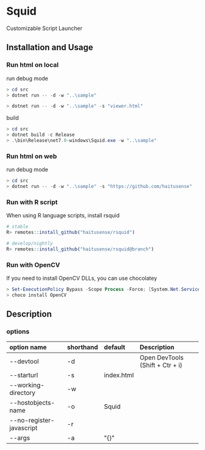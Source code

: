 # Squid

Customizable Script Launcher


## Installation and Usage

### Run html on local

run debug mode

```powershell
> cd src
> dotnet run -- -d -w "..\sample"

> dotnet run -- -d -w "..\sample" -s "viewer.html"
```

build

```powershell
> cd src
> dotnet build -c Release
> .\bin\Release\net7.0-windows\Squid.exe -w "..\sample"
```

### Run html on web

run debug mode

```powershell
> cd src
> dotnet run -- -d -w "..\sample" -s "https://github.com/haitusense"
```

### Run with R script

When using R language scripts, install rsquid

```R
# stable
R> remotes::install_github("haitusense/rsquid")

# develop/nightly
R> remotes::install_github("haitusense/rsquid@branch")
```

### Run with OpenCV

If you need to install OpenCV DLLs, you can use chocolatey

```powershell
> Set-ExecutionPolicy Bypass -Scope Process -Force; [System.Net.ServicePointManager]::SecurityProtocol = [System.Net.ServicePointManager]::SecurityProtocol -bor 3072; iex ((New-Object System.Net.WebClient).DownloadString('https://chocolatey.org/install.ps1'))
> choco install OpenCV
```


## Description

### options

|option name|shorthand|default|Description|
|:--|:--|:--|:--|
|--devtool                |-d|            | Open DevTools (Shift + Ctr + i) |
|--starturl               |-s| index.html | |
|--working-directory      |-w|            | |
|--hostobjects-name       |-o| Squid      | |
|--no-register-javascript |-r|            | |
|--args                   |-a| "{}"       | |
